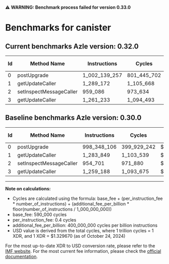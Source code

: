 ⚠️ **WARNING: Benchmark process failed for version 0.33.0**

# Benchmarks for canister

## Current benchmarks Azle version: 0.32.0

| Id  | Method Name             | Instructions  | Cycles      | USD           | USD/Million Calls | Change                              |
| --- | ----------------------- | ------------- | ----------- | ------------- | ----------------- | ----------------------------------- |
| 0   | postUpgrade             | 1_002_139_257 | 801_445_702 | $0.0010656583 | $1_065.65         | <font color="red">+3_791_151</font> |
| 1   | getUpdateCaller         | 1_289_172     | 1_105_668   | $0.0000014702 | $1.47             | <font color="red">+5_323</font>     |
| 2   | setInspectMessageCaller | 959_086       | 973_634     | $0.0000012946 | $1.29             | <font color="red">+4_385</font>     |
| 3   | getUpdateCaller         | 1_261_233     | 1_094_493   | $0.0000014553 | $1.45             | <font color="red">+2_045</font>     |

## Baseline benchmarks Azle version: 0.30.0

| Id  | Method Name             | Instructions | Cycles      | USD           | USD/Million Calls |
| --- | ----------------------- | ------------ | ----------- | ------------- | ----------------- |
| 0   | postUpgrade             | 998_348_106  | 399_929_242 | $0.0005317739 | $531.77           |
| 1   | getUpdateCaller         | 1_283_849    | 1_103_539   | $0.0000014673 | $1.46             |
| 2   | setInspectMessageCaller | 954_701      | 971_880     | $0.0000012923 | $1.29             |
| 3   | getUpdateCaller         | 1_259_188    | 1_093_675   | $0.0000014542 | $1.45             |

---

**Note on calculations:**

- Cycles are calculated using the formula: base_fee + (per_instruction_fee \* number_of_instructions) + (additional_fee_per_billion \* floor(number_of_instructions / 1_000_000_000))
- base_fee: 590_000 cycles
- per_instruction_fee: 0.4 cycles
- additional_fee_per_billion: 400_000_000 cycles per billion instructions
- USD value is derived from the total cycles, where 1 trillion cycles = 1 XDR, and 1 XDR = $1.329670 (as of October 24, 2024)

For the most up-to-date XDR to USD conversion rate, please refer to the [IMF website](https://www.imf.org/external/np/fin/data/rms_sdrv.aspx).
For the most current fee information, please check the [official documentation](https://internetcomputer.org/docs/current/developer-docs/gas-cost#execution).
